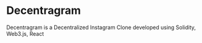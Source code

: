 # Decentragram
Decentragram is a Decentralized Instagram Clone developed using Solidity, Web3.js, React
